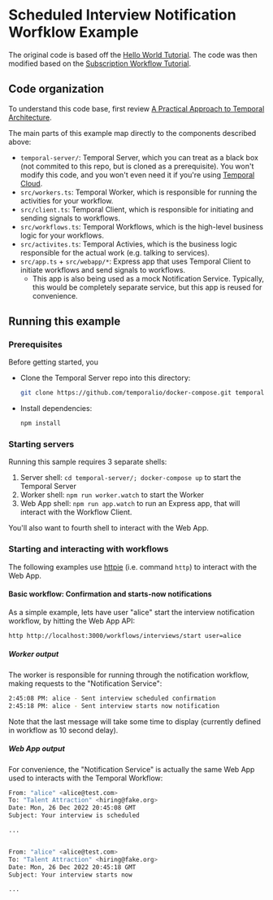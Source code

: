 # Scheduled Interview Notification Worfklow Example

The original code is based off the [Hello World Tutorial](https://learn.temporal.io/getting_started/typescript/hello_world_in_typescript/).
The code was then modified based on the [Subscription Workflow Tutorial](https://learn.temporal.io/tutorials/typescript/subscriptions/).

## Code organization

To understand this code base, first review
[A Practical Approach to Temporal Architecture](https://mikhail.io/2020/10/practical-approach-to-temporal-architecture/).

The main parts of this example map directly to the components described above:
- `temporal-server/`: Temporal Server, which you can treat as a black box (not commited
  to this repo, but is cloned as a prerequisite). You won't modify this code, and you
  won't even need it if you're using [Temporal Cloud](https://temporal.io/cloud).
- `src/workers.ts`: Temporal Worker, which is responsible for running the activities for
  your workflow.
- `src/client.ts`: Temporal Client, which is responsible for initiating and sending
  signals to workflows.
- `src/workflows.ts`: Temporal Workflows, which is the high-level business logic for
  your workflows.
- `src/activites.ts`: Temporal Activies, which is the business logic responsible for
  the actual work (e.g. talking to services).
- `src/app.ts` + `src/webapp/*`: Express app that uses Temporal Client to initiate
  workflows and send signals to workflows.
  - This app is also being used as a mock Notification Service. Typically, this would be
    completely separate service, but this app is reused for convenience.

## Running this example

### Prerequisites

Before getting started, you
- Clone the Temporal Server repo into this directory:
  ```sh
  git clone https://github.com/temporalio/docker-compose.git temporal-server`
  ```
- Install dependencies:
  ```sh
  npm install
  ```

### Starting servers

Running this sample requires 3 separate shells:
1. Server shell: `cd temporal-server/; docker-compose up` to start the Temporal Server
1. Worker shell: `npm run worker.watch` to start the Worker
1. Web App shell: `npm run app.watch` to run an Express app, that will interact with
   the Workflow Client.

You'll also want to fourth shell to interact with the Web App.

### Starting and interacting with workflows

The following examples use [httpie](https://httpie.io/) (i.e. command `http`) to
interact with the Web App.


#### Basic workflow: Confirmation and starts-now notifications

As a simple example, lets have user "alice" start the interview notification workflow,
by hitting the Web App API:

```sh
http http://localhost:3000/workflows/interviews/start user=alice
```

##### Worker output

The worker is responsible for running through the notification workflow, making requests
to the "Notification Service":
```sh
2:45:08 PM: alice - Sent interview scheduled confirmation
2:45:18 PM: alice - Sent interview starts now notification
```

Note that the last message will take some time to display (currently defined in workflow
as 10 second delay).

##### Web App output

For convenience, the "Notification Service" is actually the same Web App used to
interacts with the Temporal Workflow:


```sh
From: "alice" <alice@test.com>
To: "Talent Attraction" <hiring@fake.org>
Date: Mon, 26 Dec 2022 20:45:08 GMT
Subject: Your interview is scheduled

...


From: "alice" <alice@test.com>
To: "Talent Attraction" <hiring@fake.org>
Date: Mon, 26 Dec 2022 20:45:18 GMT
Subject: Your interview starts now

...
```
